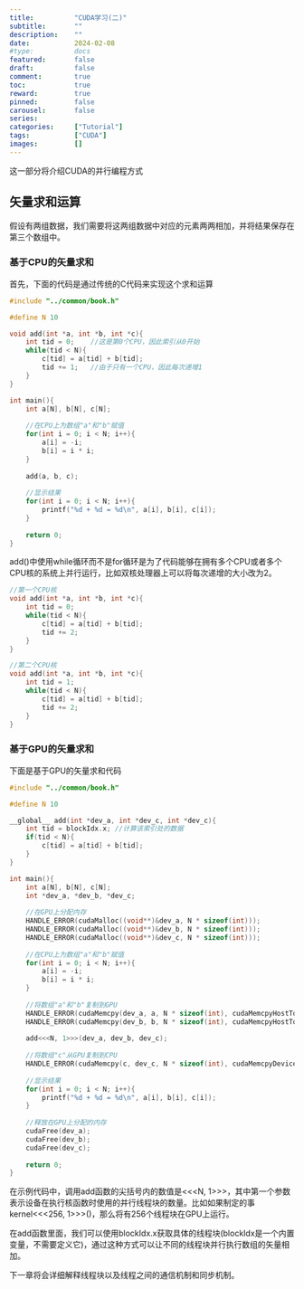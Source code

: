 ```yaml
---
title:       	"CUDA学习(二)"
subtitle:    	""
description: 	""
date:        	2024-02-08
#type:		 	docs
featured: 	 	false
draft: 		 	false
comment: 	 	true
toc: 		 	true
reward: 	 	true
pinned: 	 	false
carousel: 	 	false
series:
categories:  	["Tutorial"]
tags: 		 	["CUDA"]
images: 	 	[]
---
```


这一部分将介绍CUDA的并行编程方式

<!-- more -->



## 矢量求和运算

假设有两组数据，我们需要将这两组数据中对应的元素两两相加，并将结果保存在第三个数组中。



### 基于CPU的矢量求和

首先，下面的代码是通过传统的C代码来实现这个求和运算

```c
#include "../common/book.h"

#define N 10

void add(int *a, int *b, int *c){
	int tid = 0;	//这是第0个CPU，因此索引从0开始
    while(tid < N){
        c[tid] = a[tid] + b[tid];
        tid += 1;	//由于只有一个CPU，因此每次递增1
    }
}

int main(){
    int a[N], b[N], c[N];
    
    //在CPU上为数组"a"和"b"赋值
    for(int i = 0; i < N; i++){
        a[i] = -i;
        b[i] = i * i;
    }
    
    add(a, b, c);
    
    //显示结果
    for(int i = 0; i < N; i++){
        printf("%d + %d = %d\n", a[i], b[i], c[i]);
    }
    
    return 0;
}
```

add()中使用while循环而不是for循环是为了代码能够在拥有多个CPU或者多个CPU核的系统上并行运行，比如双核处理器上可以将每次递增的大小改为2。

```c
//第一个CPU核
void add(int *a, int *b, int *c){
    int tid = 0;
    while(tid < N){
        c[tid] = a[tid] + b[tid];
        tid += 2;
    }
}

//第二个CPU核
void add(int *a, int *b, int *c){
    int tid = 1;
    while(tid < N){
        c[tid] = a[tid] + b[tid];
        tid += 2;
    }
}
```



### 基于GPU的矢量求和

下面是基于GPU的矢量求和代码

```c
#include "../common/book.h"

#define N 10

__global__ add(int *dev_a, int *dev_c, int *dev_c){
    int tid = blockIdx.x; //计算该索引处的数据
    if(tid < N){
        c[tid] = a[tid] + b[tid];
    }
}

int main(){
    int a[N], b[N], c[N];
    int *dev_a, *dev_b, *dev_c;
    
    //在GPU上分配内存
    HANDLE_ERROR(cudaMalloc((void**)&dev_a, N * sizeof(int)));
    HANDLE_ERROR(cudaMalloc((void**)&dev_b, N * sizeof(int)));
    HANDLE_ERROR(cudaMalloc((void**)&dev_c, N * sizeof(int)));
    
    //在CPU上为数组"a"和"b"赋值
    for(int i = 0; i < N; i++){
        a[i] = -i;
        b[i] = i * i;
    }
    
    //将数组"a"和"b"复制到GPU
    HANDLE_ERROR(cudaMemcpy(dev_a, a, N * sizeof(int), cudaMemcpyHostToDevice));
    HANDLE_ERROR(cudaMemcpy(dev_b, b, N * sizeof(int), cudaMemcpyHostToDevice));
    
    add<<<N, 1>>>(dev_a, dev_b, dev_c);
    
    //将数组"c"从GPU复制到CPU
    HANDLE_ERROR(cudaMemcpy(c, dev_c, N * sizeof(int), cudaMemcpyDeviceToHost));
    
    //显示结果
    for(int i = 0; i < N; i++){
        printf("%d + %d = %d\n", a[i], b[i], c[i]);
    }
    
    //释放在GPU上分配的内存
    cudaFree(dev_a);
    cudaFree(dev_b);
    cudaFree(dev_c);
    
    return 0;
}
```

在示例代码中，调用add函数的尖括号内的数值是<<<N, 1>>>，其中第一个参数表示设备在执行核函数时使用的并行线程块的数量。比如如果制定的事kernel<<<256, 1>>>()，那么将有256个线程块在GPU上运行。

在add函数里面，我们可以使用blockIdx.x获取具体的线程块(blockIdx是一个内置变量，不需要定义它)，通过这种方式可以让不同的线程块并行执行数组的矢量相加。

下一章将会详细解释线程块以及线程之间的通信机制和同步机制。
